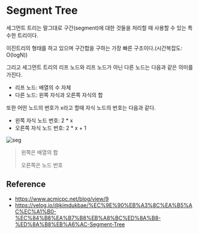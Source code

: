 # Segment Tree

세그먼트 트리는 말그대로 구간(segment)에 대한 것들을 처리할 때 사용할 수 있는 특수한 트리이다.

이진트리의 형태를 하고 있으며 구간합을 구하는 가장 빠른 구조이다.(시간복잡도: O(logN))



그리고 세그먼트 트리의 리프 노드와 리프 노드가 아닌 다른 노드는 다음과 같은 의미를 가진다.

- 리프 노드: 배열의 수 자체
- 다른 노드: 왼쪽 자식과 오른쪽 자식의 합



또한 어떤 노드의 번호가 x라고 할때 자식 노드의 번호는 다음과 같다.

- 왼쪽 자식 노드 번호: 2 * x
- 오른쪽 자식 노드 번호: 2 * x + 1



![seg](https://user-images.githubusercontent.com/55227276/170446128-759dad83-ce81-4392-ac5d-56971ff8a80d.png)

> 왼쪽은 배열의 합
>
> 오른쪽은 노드 번호

## Reference

- https://www.acmicpc.net/blog/view/9
- https://velog.io/@kimdukbae/%EC%9E%90%EB%A3%8C%EA%B5%AC%EC%A1%B0-%EC%84%B8%EA%B7%B8%EB%A8%BC%ED%8A%B8-%ED%8A%B8%EB%A6%AC-Segment-Tree
